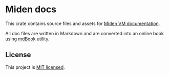# Miden docs
This crate contains source files and assets for [Miden VM documentation](https://0xpolygonmiden.github.io/miden-vm/).

All doc files are written in Markdown and are converted into an online book using [mdBook](https://github.com/rust-lang/mdBook) utility.

## License
This project is [MIT licensed](../LICENSE).
